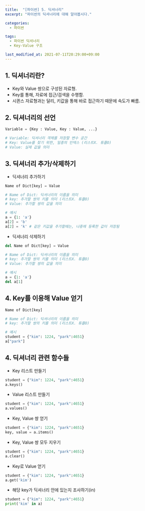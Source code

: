 ```yaml
---
title:  "[파이썬] 5. 딕셔너리"
excerpt: "파이썬의 딕셔너리에 대해 알아봅시다."

categories:
  - 파이썬

tags:
  - 파이썬 딕셔너리
  - Key-Value 구조

last_modified_at: 2021-07-11T20:29:00+09:00
---
```

## 1. 딕셔너리란?

- Key와 Value 쌍으로 구성된 자료형.
- Key를 통해, 자료에 접근/검색을 수행함.
- 시퀸스 자료형과는 달리, 키값을 통해 바로 접근하기 때문에 속도가 빠름.

## 2. 딕셔너리의 선언

```python
Variable = {Key : Value, Key : Value, ...}

# Variable: 딕셔너리 객체를 저장할 변수 공간
# Key: Value를 찾기 위한, 일종의 인덱스 (리스트X. 튜플O)
# Value: 실제 값을 의미
```

## 3. 딕셔너리 추가/삭제하기

- 딕셔너리 추가하기

```python
Name of Dict[key] = Value

# Name of Dict: 딕셔너리의 이름을 의미
# key: 추가할 쌍의 키를 의미 (리스트X. 튜플O)
# Value: 추가할 쌍의 값을 의미

# 예시
a = {1: 'a'}
a[2] = 'b'
a[2] = 'k' # 같은 키값을 추가할때는, 나중에 등록한 값이 저장됨
```

- 딕셔너리 삭제하기

```python
del Name of Dict[key] = Value

# Name of Dict: 딕셔너리의 이름을 의미
# key: 추가할 쌍의 키를 의미 (리스트X. 튜플O)
# Value: 추가할 쌍의 값을 의미

# 예시
a = {1: 'a'}
del a[1]
```
## 4. Key를 이용해 Value 얻기

```python
Name of Dict[key]

# Name of Dict: 딕셔너리의 이름을 의미
# key: 추가할 쌍의 키를 의미 (리스트X. 튜플O)

# 예시
student = {"kim": 1224, "park":4651}
a["park"]
```
## 4. 딕셔너리 관련 함수들

- Key 리스트 만들기

```python
student = {"kim": 1224, "park":4651}
a.keys()
```

- Value 리스트 만들기

```python
student = {"kim": 1224, "park":4651}
a.values()
```

- Key, Value 쌍 얻기

```python
student = {"kim": 1224, "park":4651}
key, value = a.items()
```

- Key, Value 쌍 모두 지우기

```python
student = {"kim": 1224, "park":4651}
a.clear()
```

- Key로 Value 얻기

```python
student = {"kim": 1224, "park":4651}
a.get('kim')
```

- 해당 key가 딕셔너리 안에 있는지 조사하기(in)
```python
student = {"kim": 1224, "park":4651}
print('kim' in a)
```
